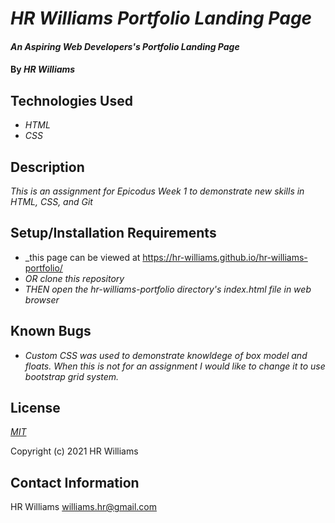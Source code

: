 # _HR Williams Portfolio Landing Page_

#### _An Aspiring Web Developers's Portfolio Landing Page_

#### By _**HR Williams**_

## Technologies Used

* _HTML_
* _CSS_

## Description

_This is an assignment for Epicodus Week 1 to demonstrate new skills in HTML, CSS, and Git_

## Setup/Installation Requirements

* _this page can be viewed at https://hr-williams.github.io/hr-williams-portfolio/
* _OR clone this repository_
* _THEN open the hr-williams-portfolio directory's index.html file in web browser_


## Known Bugs

* _Custom CSS was used to demonstrate knowldege of box model and floats. When this is not for an assignment I would like to change it to use bootstrap grid system._

## License

_[MIT](https://choosealicense.com/licenses/mit/)_

Copyright (c) 2021 HR Williams

## Contact Information

HR Williams <williams.hr@gmail.com>